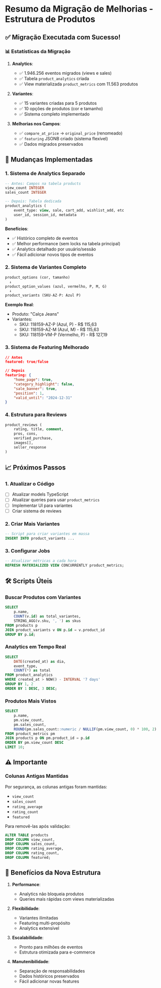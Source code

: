 # Resumo da Migração de Melhorias - Estrutura de Produtos

## ✅ Migração Executada com Sucesso!

### 📊 Estatísticas da Migração

1. **Analytics**:
   - ✅ 1.946.256 eventos migrados (views e sales)
   - ✅ Tabela `product_analytics` criada
   - ✅ View materializada `product_metrics` com 11.563 produtos

2. **Variantes**:
   - ✅ 15 variantes criadas para 5 produtos
   - ✅ 10 opções de produtos (cor e tamanho)
   - ✅ Sistema completo implementado

3. **Melhorias nos Campos**:
   - ✅ `compare_at_price` → `original_price` (renomeado)
   - ✅ `featuring` JSONB criado (sistema flexível)
   - ✅ Dados migrados preservados

## 🔄 Mudanças Implementadas

### 1. **Sistema de Analytics Separado**
```sql
-- Antes: Campos na tabela products
view_count INTEGER
sales_count INTEGER

-- Depois: Tabela dedicada
product_analytics (
    event_type: view, sale, cart_add, wishlist_add, etc
    user_id, session_id, metadata
)
```

**Benefícios**:
- ✅ Histórico completo de eventos
- ✅ Melhor performance (sem locks na tabela principal)
- ✅ Analytics detalhado por usuário/sessão
- ✅ Fácil adicionar novos tipos de eventos

### 2. **Sistema de Variantes Completo**
```sql
product_options (cor, tamanho)
  ↓
product_option_values (azul, vermelho, P, M, G)
  ↓
product_variants (SKU-AZ-P: Azul P)
```

**Exemplo Real**:
- Produto: "Calça Jeans"
- Variantes:
  - SKU: 118159-AZ-P (Azul, P) - R$ 115,63
  - SKU: 118159-AZ-M (Azul, M) - R$ 115,63
  - SKU: 118159-VM-P (Vermelho, P) - R$ 127,19

### 3. **Sistema de Featuring Melhorado**
```json
// Antes
featured: true/false

// Depois
featuring: {
    "home_page": true,
    "category_highlight": false,
    "sale_banner": true,
    "position": 1,
    "valid_until": "2024-12-31"
}
```

### 4. **Estrutura para Reviews**
```sql
product_reviews (
    rating, title, comment,
    pros, cons,
    verified_purchase,
    images[],
    seller_response
)
```

## 📈 Próximos Passos

### 1. **Atualizar o Código**
- [ ] Atualizar models TypeScript
- [ ] Atualizar queries para usar `product_metrics`
- [ ] Implementar UI para variantes
- [ ] Criar sistema de reviews

### 2. **Criar Mais Variantes**
```sql
-- Script para criar variantes em massa
INSERT INTO product_variants ...
```

### 3. **Configurar Jobs**
```sql
-- Atualizar métricas a cada hora
REFRESH MATERIALIZED VIEW CONCURRENTLY product_metrics;
```

## 🛠️ Scripts Úteis

### Buscar Produtos com Variantes
```sql
SELECT 
    p.name,
    COUNT(v.id) as total_variantes,
    STRING_AGG(v.sku, ', ') as skus
FROM products p
JOIN product_variants v ON p.id = v.product_id
GROUP BY p.id;
```

### Analytics em Tempo Real
```sql
SELECT 
    DATE(created_at) as dia,
    event_type,
    COUNT(*) as total
FROM product_analytics
WHERE created_at > NOW() - INTERVAL '7 days'
GROUP BY 1, 2
ORDER BY 1 DESC, 3 DESC;
```

### Produtos Mais Vistos
```sql
SELECT 
    p.name,
    pm.view_count,
    pm.sales_count,
    ROUND(pm.sales_count::numeric / NULLIF(pm.view_count, 0) * 100, 2) as conversao
FROM product_metrics pm
JOIN products p ON pm.product_id = p.id
ORDER BY pm.view_count DESC
LIMIT 10;
```

## ⚠️ Importante

### Colunas Antigas Mantidas
Por segurança, as colunas antigas foram mantidas:
- `view_count`
- `sales_count`
- `rating_average`
- `rating_count`
- `featured`

Para removê-las após validação:
```sql
ALTER TABLE products 
DROP COLUMN view_count,
DROP COLUMN sales_count,
DROP COLUMN rating_average,
DROP COLUMN rating_count,
DROP COLUMN featured;
```

## 🎯 Benefícios da Nova Estrutura

1. **Performance**: 
   - Analytics não bloqueia produtos
   - Queries mais rápidas com views materializadas

2. **Flexibilidade**:
   - Variantes ilimitadas
   - Featuring multi-propósito
   - Analytics extensível

3. **Escalabilidade**:
   - Pronto para milhões de eventos
   - Estrutura otimizada para e-commerce

4. **Manutenibilidade**:
   - Separação de responsabilidades
   - Dados históricos preservados
   - Fácil adicionar novas features 